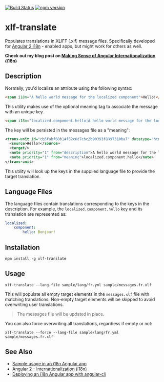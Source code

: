 [![Build Status](https://travis-ci.org/tsvetomir/xlf-translate.svg?branch=master)](https://travis-ci.org/tsvetomir/xlf-translate)
[![npm version](https://badge.fury.io/js/xlf-translate.svg)](https://badge.fury.io/js/xlf-translate)

# xlf-translate

Populates translations in XLIFF (.xlf) message files. Specifically developed for [Angular 2 i18n](https://angular.io/docs/ts/latest/cookbook/i18n.html) - enabled apps, but might work for others as well.

**Check out my blog post on [Making Sense of Angular Internationalization (i18n)](https://medium.com/@t_tsonev/making-sense-of-angular-internationalization-i18n-e7b26fb9c587)**

## Description

Normally, you'd localize an attribute using the following syntax:

```html
<span i18n="A hello world message for the localized component">Hello!</span>
```

This utility makes use of the optional meaning tag to associate the message with an unique key.
```html
<span i18n="localized.component.hello|A hello world message for the localized component">Hello!</span>
```

The key will be persisted in the messages file as a "meaning":
```xml
<trans-unit id="cb5fabf68b14f52c0d7cbc2b90393f8897310ba7" datatype="html">
  <source>Hello!</source>
  <target/>
  <note priority="1" from="description">A hello world message for the localized component</note>
  <note priority="1" from="meaning">localized.component.hello</note>
</trans-unit>
```

This utility will look up the keys in the supplied language file to provide the target translation.

## Language Files

The language files contain translations corresponding to the keys in the description.
For example, the `localized.component.hello` key and its translation are represented as:

```yaml
localized:
    component:
        hello: Bonjour!
```

## Installation

`npm install -g xlf-translate`

## Usage

`xlf-translate --lang-file sample/lang/fr.yml sample/messages.fr.xlf`

This will populate all empty target elements in the `messages.xlf` file with matching translations. Non-empty target elements will be skipped to avoid overwriting user translations.

> The messages file will be updated in place.

You can also force overwriting all translations, regardless if empty or not:

`xlf-translate --force --lang-file sample/lang/fr.yml sample/messages.fr.xlf`

## See Also

* [Sample usage in an i18n Angular app](https://github.com/tsvetomir/angular-cli-i18n-sample)
* [Angular 2 - Internationalization (i18n)](https://angular.io/docs/ts/latest/cookbook/i18n.html)
* [Deploying an i18n Angular app with angular-cli](https://medium.com/@feloy/deploying-an-i18n-angular-app-with-angular-cli-fc788f17e358#.2qlq8lfad)

